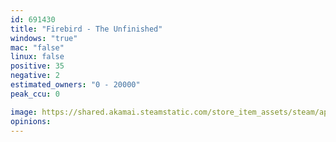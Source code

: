 ```yaml
---
id: 691430
title: "Firebird - The Unfinished"
windows: "true"
mac: "false"
linux: false
positive: 35
negative: 2
estimated_owners: "0 - 20000"
peak_ccu: 0

image: https://shared.akamai.steamstatic.com/store_item_assets/steam/apps/691430/header.jpg?t=1593614478
opinions:
---
```

